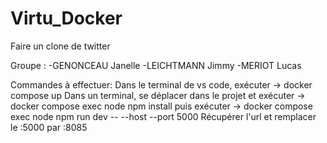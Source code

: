 # Virtu_Docker

Faire un clone de twitter

Groupe :
-GENONCEAU Janelle
-LEICHTMANN Jimmy
-MERIOT Lucas


Commandes à effectuer:
Dans le terminal de vs code, exécuter -> docker compose up
Dans un terminal, se déplacer dans le projet et exécuter -> docker compose exec node npm install
puis exécuter -> docker compose exec node npm run dev -- --host --port 5000
Récupérer l'url et remplacer le :5000 par :8085
